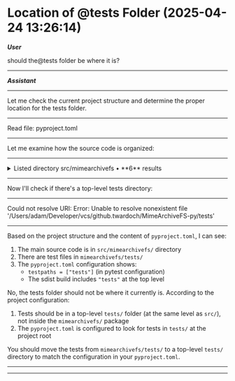 <!-- Generated by SpecStory -->

# Location of @tests Folder (2025-04-24 13:26:14)

_**User**_

should the@tests folder be where it is?  

---

_**Assistant**_



---

Let me check the current project structure and determine the proper location for the tests folder.

---

Read file: pyproject.toml

---

Let me examine how the source code is organized:

---

<details>
            <summary>Listed directory src/mimearchivefs • **6** results</summary>
        
| Name |
|-------|
| 📄 `ziplike.py` |
| 📄 `exceptions.py` |
| 📄 `filesystem.py` |
| 📄 `core.py` |
| 📄 `__init__.py` |
| 📄 `utils.py` |

</details>

---

Now I'll check if there's a top-level tests directory:

---

Could not resolve URI: Error: Unable to resolve nonexistent file '/Users/adam/Developer/vcs/github.twardoch/MimeArchiveFS-py/tests'

---

Based on the project structure and the content of `pyproject.toml`, I can see:

1. The main source code is in `src/mimearchivefs/` directory
2. There are test files in `mimearchivefs/tests/`
3. The `pyproject.toml` configuration shows:
   - `testpaths = ["tests"]` (in pytest configuration)
   - The sdist build includes `"tests"` at the top level

No, the tests folder should not be where it currently is. According to the project configuration:

1. Tests should be in a top-level `tests/` folder (at the same level as `src/`), not inside the `mimearchivefs/` package
2. The `pyproject.toml` is configured to look for tests in `tests/` at the project root

You should move the tests from `mimearchivefs/tests/` to a top-level `tests/` directory to match the configuration in your `pyproject.toml`.

---



---

